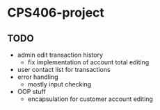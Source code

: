 # CPS406-project

## TODO

- admin edit transaction history
  - fix implementation of account total editing
- user contact list for transactions
- error handling
  - mostly input checking
- OOP stuff
  - encapsulation for customer account editing
